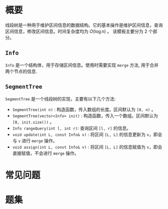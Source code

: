 
# 概要
线段树是一种用于维护区间信息的数据结构。它的基本操作是维护区间信息，查询区间信息，修改区间信息。时间复杂度均为 $O(\log n)$ 。
该模板主要分为 2 个部分。

## `Info`
`Info` 是一个结构体，用于存储区间信息。使用时需要实现 `merge` 方法, 用于合并两个节点的信息.

## `SegmentTree`
`SegmentTree` 是一个线段树的实现，主要有以下几个方法:
- `SegmentTree(int n)` : 构造函数，传入数组的长度。区间默认为 `[0, n)` 。
- `SegmentTree(vector<Info> init)` : 构造函数，传入一个数组。区间默认为 `[0, init.size())` 。
- `Info rangeQuery(int l, int r)`: 查询区间 `[l, r]` 的信息。
- `void update(int L, const Info& v)` : 将区间 `[L, L]` 的信息更新为 `v`，即会与 `v` 进行 `merge` 操作。
- `void assign(int L, const Info& v)` : 将区间 `[L, L]` 的信息赋值为 `v`，即会直接赋值，不会进行 `merge` 操作。


# 常见问题

# 题集
